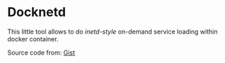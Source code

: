 # Docknetd

This little tool allows to do *inetd-style* on-demand service loading within docker container.

Source code from: [Gist](https://gist.github.com/eldondev/dbed81f20133241149e8)
